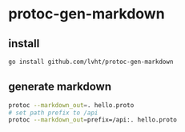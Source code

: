 # protoc-gen-markdown

## install

```bash
go install github.com/lvht/protoc-gen-markdown
```

## generate markdown

```bash
protoc --markdown_out=. hello.proto
# set path prefix to /api
protoc --markdown_out=prefix=/api:. hello.proto
```
